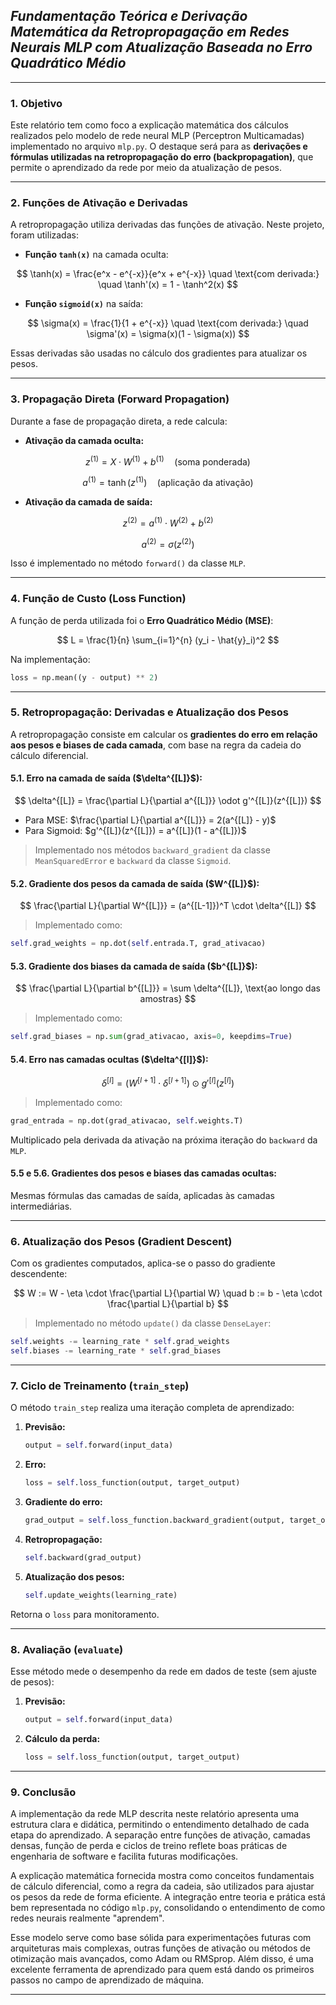 ## ***Fundamentação Teórica e Derivação Matemática da Retropropagação em Redes Neurais MLP com Atualização Baseada no Erro Quadrático Médio***

---

### **1. Objetivo**

Este relatório tem como foco a explicação matemática dos cálculos realizados pelo modelo de rede neural MLP (Perceptron Multicamadas) implementado no arquivo `mlp.py`. O destaque será para as **derivações e fórmulas utilizadas na retropropagação do erro (backpropagation)**, que permite o aprendizado da rede por meio da atualização de pesos.

---

### **2. Funções de Ativação e Derivadas**

A retropropagação utiliza derivadas das funções de ativação. Neste projeto, foram utilizadas:

* **Função `tanh(x)`** na camada oculta:

$$
  \tanh(x) = \frac{e^x - e^{-x}}{e^x + e^{-x}}
  \quad \text{com derivada:} \quad \tanh'(x) = 1 - \tanh^2(x)
$$

* **Função `sigmoid(x)`** na saída:

$$
  \sigma(x) = \frac{1}{1 + e^{-x}}
  \quad \text{com derivada:} \quad \sigma'(x) = \sigma(x)(1 - \sigma(x))
$$

Essas derivadas são usadas no cálculo dos gradientes para atualizar os pesos.

---

### **3. Propagação Direta (Forward Propagation)**

Durante a fase de propagação direta, a rede calcula:

* **Ativação da camada oculta:**

$$
  z^{(1)} = X \cdot W^{(1)} + b^{(1)} \quad (\text{soma ponderada})
$$

$$
  a^{(1)} = \tanh(z^{(1)}) \quad (\text{aplicação da ativação})
$$

* **Ativação da camada de saída:**

$$
  z^{(2)} = a^{(1)} \cdot W^{(2)} + b^{(2)}
$$

$$
  a^{(2)} = \sigma(z^{(2)})
$$

Isso é implementado no método `forward()` da classe `MLP`.

---

### **4. Função de Custo (Loss Function)**

A função de perda utilizada foi o **Erro Quadrático Médio (MSE)**:

$$
L = \frac{1}{n} \sum_{i=1}^{n} (y_i - \hat{y}_i)^2
$$

Na implementação:

```python
loss = np.mean((y - output) ** 2)
```

---

### **5. Retropropagação: Derivadas e Atualização dos Pesos**

A retropropagação consiste em calcular os **gradientes do erro em relação aos pesos e biases de cada camada**, com base na regra da cadeia do cálculo diferencial.

#### 5.1. Erro na camada de saída (\$\delta^{\[L]}\$):

$$
\delta^{[L]} = \frac{\partial L}{\partial a^{[L]}} \odot g'^{[L]}(z^{[L]})
$$

* Para MSE: \$\frac{\partial L}{\partial a^{\[L]}} = 2(a^{\[L]} - y)\$
* Para Sigmoid: \$g'^{\[L]}(z^{\[L]}) = a^{\[L]}(1 - a^{\[L]})\$

> Implementado nos métodos `backward_gradient` da classe `MeanSquaredError` e `backward` da classe `Sigmoid`.

#### 5.2. Gradiente dos pesos da camada de saída (\$W^{\[L]}\$):

$$
\frac{\partial L}{\partial W^{[L]}} = (a^{[L-1]})^T \cdot \delta^{[L]}
$$

> Implementado como:

```python
self.grad_weights = np.dot(self.entrada.T, grad_ativacao)
```

#### 5.3. Gradiente dos biases da camada de saída (\$b^{\[L]}\$):

$$
\frac{\partial L}{\partial b^{[L]}} = \sum \delta^{[L]}, \text{ao longo das amostras}
$$

> Implementado como:

```python
self.grad_biases = np.sum(grad_ativacao, axis=0, keepdims=True)
```

#### 5.4. Erro nas camadas ocultas (\$\delta^{\[l]}\$):

$$
\delta^{[l]} = (W^{[l+1]} \cdot \delta^{[l+1]}) \odot g'^{[l]}(z^{[l]})
$$

> Implementado como:

```python
grad_entrada = np.dot(grad_ativacao, self.weights.T)
```

Multiplicado pela derivada da ativação na próxima iteração do `backward` da `MLP`.

#### 5.5 e 5.6. Gradientes dos pesos e biases das camadas ocultas:

Mesmas fórmulas das camadas de saída, aplicadas às camadas intermediárias.

---

### **6. Atualização dos Pesos (Gradient Descent)**

Com os gradientes computados, aplica-se o passo do gradiente descendente:

$$
W := W - \eta \cdot \frac{\partial L}{\partial W}
\quad
b := b - \eta \cdot \frac{\partial L}{\partial b}
$$

> Implementado no método `update()` da classe `DenseLayer`:

```python
self.weights -= learning_rate * self.grad_weights
self.biases -= learning_rate * self.grad_biases
```

---

### **7. Ciclo de Treinamento (`train_step`)**

O método `train_step` realiza uma iteração completa de aprendizado:

1. **Previsão:**

   ```python
   output = self.forward(input_data)
   ```

2. **Erro:**

   ```python
   loss = self.loss_function(output, target_output)
   ```

3. **Gradiente do erro:**

   ```python
   grad_output = self.loss_function.backward_gradient(output, target_output)
   ```

4. **Retropropagação:**

   ```python
   self.backward(grad_output)
   ```

5. **Atualização dos pesos:**

   ```python
   self.update_weights(learning_rate)
   ```

Retorna o `loss` para monitoramento.

---

### **8. Avaliação (`evaluate`)**

Esse método mede o desempenho da rede em dados de teste (sem ajuste de pesos):

1. **Previsão:**

   ```python
   output = self.forward(input_data)
   ```

2. **Cálculo da perda:**

   ```python
   loss = self.loss_function(output, target_output)
   ```

---

### **9. Conclusão**

A implementação da rede MLP descrita neste relatório apresenta uma estrutura clara e didática, permitindo o entendimento detalhado de cada etapa do aprendizado. A separação entre funções de ativação, camadas densas, função de perda e ciclos de treino reflete boas práticas de engenharia de software e facilita futuras modificações.

A explicação matemática fornecida mostra como conceitos fundamentais de cálculo diferencial, como a regra da cadeia, são utilizados para ajustar os pesos da rede de forma eficiente. A integração entre teoria e prática está bem representada no código `mlp.py`, consolidando o entendimento de como redes neurais realmente "aprendem".

Esse modelo serve como base sólida para experimentações futuras com arquiteturas mais complexas, outras funções de ativação ou métodos de otimização mais avançados, como Adam ou RMSprop. Além disso, é uma excelente ferramenta de aprendizado para quem está dando os primeiros passos no campo de aprendizado de máquina.

---
